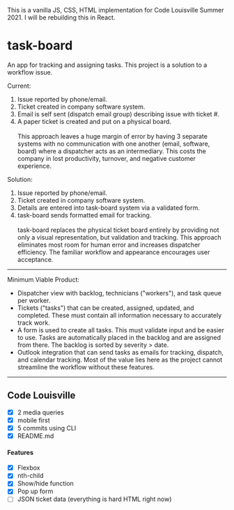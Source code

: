 This is a vanilla JS, CSS, HTML implementation for Code Louisville Summer 2021. I will be rebuilding this in React.

# task-board
An app for tracking and assigning tasks. This project is a solution to a workflow issue. 

Current: 
1. Issue reported by phone/email.
2. Ticket created in company software system.
3. Email is self sent (dispatch email group) describing issue with ticket #.
4. A paper ticket is created and put on a physical board.
<br><br>This approach leaves a huge margin of error by having 3 separate systems with no communication with one another (email, software, board) where a dispatcher acts as an intermediary. This costs the company in lost productivity, turnover, and negative customer experience.

Solution:
1. Issue reported by phone/email.
2. Ticket created in company software system.
3. Details are entered into task-board system via a validated form.
4. task-board sends formatted email for tracking.
<br><br>task-board replaces the physical ticket board entirely by providing not only a visual representation, but validation and tracking. This approach eliminates most room for human error and increases dispatcher efficiency. The familiar workflow and appearance encourages user acceptance. 

---

Minimum Viable Product:
- Dispatcher view with backlog, technicians ("workers"), and task queue per worker.
- Tickets ("tasks") that can be created, assigned, updated, and completed. These must contain all information necessary to accurately track work. 
- A form is used to create all tasks. This must validate input and be easier to use. Tasks are automatically placed in the backlog and are assigned from there. The backlog is sorted by severity > date.
- Outlook integration that can send tasks as emails for tracking, dispatch, and calendar tracking. Most of the value lies here as the project cannot streamline the workflow without these features.

---

## Code Louisville
- [x] 2 media queries
- [x] mobile first
- [x] 5 commits using CLI
- [x] README.md
#### Features
- [x] Flexbox
- [x] nth-child
- [x] Show/hide function
- [x] Pop up form
- [ ] JSON ticket data (everything is hard HTML right now) 
